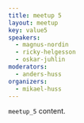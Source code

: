 ```yaml
---
title: meetup 5
layout: meetup
key: value5
speakers:
  - magnus-nordin
  - ricky-helgesson
  - oskar-juhlin
moderators:
  - anders-huss
organizers:
  - mikael-huss
---
```

`meetup_5` content.
